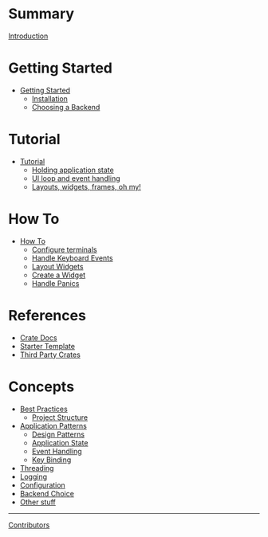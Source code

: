 # Summary

[Introduction](./README.md)

# Getting Started

- [Getting Started](./getting-started/getting-started.md)
  - [Installation](./getting-started/installation.md)
  - [Choosing a Backend](./getting-started/choosing-a-backend.md)

# Tutorial

- [Tutorial](./tutorial/README.md)
  - [Holding application state](./tutorial/app.md)
  - [UI loop and event handling](./tutorial/main.md)
  - [Layouts, widgets, frames, oh my!](./tutorial/ui.md)

# How To

- [How To]()
  - [Configure terminals]()
  - [Handle Keyboard Events]()
  - [Layout Widgets]()
  - [Create a Widget]()
  - [Handle Panics]()

# References

- [Crate Docs]()
- [Starter Template]()
- [Third Party Crates]()

# Concepts

- [Best Practices]()
  - [Project Structure]()
- [Application Patterns]()
  - [Design Patterns]()
  - [Application State]()
  - [Event Handling]()
  - [Key Binding]()
- [Threading]()
- [Logging]()
- [Configuration]()
- [Backend Choice]()
- [Other stuff]()

---

[Contributors](contributors.md)
